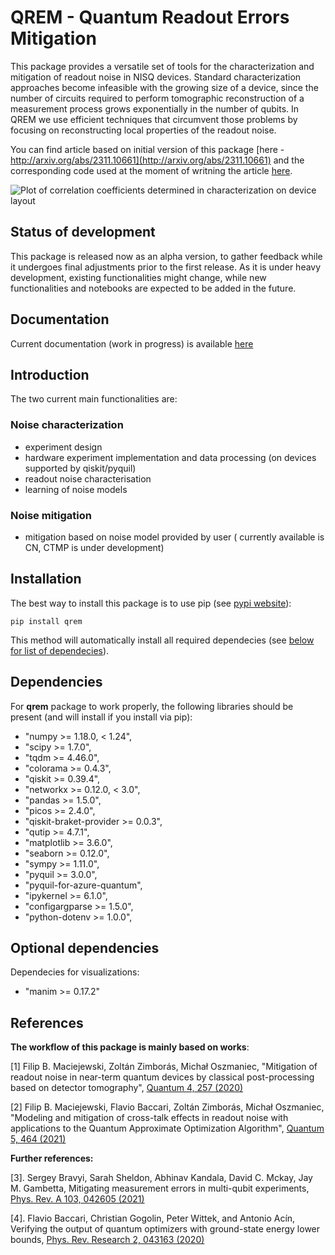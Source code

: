 # QREM - Quantum Readout Errors Mitigation

This package provides a versatile set of tools for the characterization and mitigation of readout noise in NISQ devices. Standard characterization approaches become infeasible with the growing size of a device, since the number of circuits required to perform tomographic reconstruction of a measurement process grows exponentially in the number of qubits. In QREM  we use efficient techniques that circumvent those problems by focusing on reconstructing local properties of the readout noise. 

You can find article based on initial version of this package [here - http://arxiv.org/abs/2311.10661](http://arxiv.org/abs/2311.10661) and the corresponding code used at the moment of writning the article [here](https://github.com/cft-nisq/qrem/tree/article-eff).

<img src="http://quantin.pl/wp-content/uploads/2023/03/washington_26_04_2022_worst_case_classical_threshold_2.png"
  alt="Plot of correlation coefficients determined in characterization on device layout"
  title="Plot of correlation coefficients determined in characterization on device layout"
  style="display: inline-block
  margin: 0 auto
  max-width: 400px"/>

## Status of development

This package is released now as an alpha version, to gather feedback while it undergoes final adjustments prior to the first release. As it is under heavy development, existing functionalities might change, while new functionalities and notebooks are expected to be added in the future.


## Documentation

Current documentation (work in progress) is available [here](https://cft-nisq.github.io/qrem/index.html)

## Introduction

The two current main functionalities are:

### **Noise characterization**

* experiment design
* hardware experiment implementation and data processing (on devices supported by qiskit/pyquil)
* readout noise characterisation
* learning of noise models

### **Noise mitigation**

* mitigation based on noise model provided by user ( currently available is CN, CTMP is under development)

## Installation

The best way to install this package is to use pip (see [pypi website](https://pypi.org/project/qrem/)):

```console
pip install qrem
```

This method will automatically install all required dependecies (see [below for list of dependecies](#dependencies)).

## Dependencies

For **qrem** package to work properly, the following libraries should be present (and will install if you install via pip):

* "numpy >= 1.18.0, < 1.24",
* "scipy >= 1.7.0",
* "tqdm >= 4.46.0",
* "colorama >= 0.4.3",
* "qiskit >= 0.39.4",
* "networkx >= 0.12.0, < 3.0",
* "pandas >= 1.5.0",
* "picos >= 2.4.0",
* "qiskit-braket-provider >= 0.0.3",
* "qutip >= 4.7.1",
* "matplotlib >= 3.6.0",
* "seaborn >= 0.12.0",
* "sympy >= 1.11.0",
* "pyquil >= 3.0.0",
* "pyquil-for-azure-quantum",
* "ipykernel >= 6.1.0",
* "configargparse >= 1.5.0",
* "python-dotenv >= 1.0.0",

## Optional dependencies

Dependecies for visualizations:

* "manim >= 0.17.2"
  
## References

**The workflow of this package is mainly based on works**:
  
[1] Filip B. Maciejewski, Zoltán Zimborás, Michał Oszmaniec, "Mitigation of readout noise in near-term quantum devices by classical post-processing based on detector tomography", [Quantum 4, 257 (2020)](https://quantum-journal.org/papers/q-2020-04-24-257/)

[2] Filip B. Maciejewski, Flavio Baccari, Zoltán Zimborás, Michał Oszmaniec, "Modeling and mitigation of cross-talk effects in readout noise with applications to the Quantum Approximate Optimization Algorithm", [Quantum 5, 464 (2021)](https://quantum-journal.org/papers/q-2021-06-01-464/)

**Further references:**

[3]. Sergey Bravyi, Sarah Sheldon, Abhinav Kandala, David C. Mckay, Jay M. Gambetta, Mitigating measurement errors in multi-qubit experiments, [Phys. Rev. A 103, 042605 (2021)](https://journals.aps.org/pra/abstract/10.1103/PhysRevA.103.042605)
  
[4]. Flavio Baccari, Christian Gogolin, Peter Wittek, and Antonio Acín, Verifying the output of quantum optimizers with ground-state energy lower bounds, [Phys. Rev. Research 2, 043163 (2020)](https://journals.aps.org/prresearch/abstract/10.1103/PhysRevResearch.2.043163)
